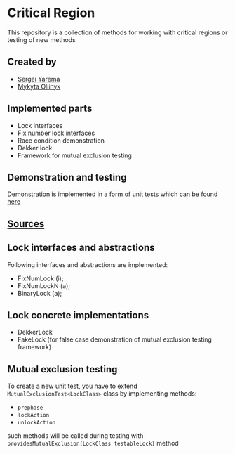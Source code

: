 # Critical Region

This repository is a collection of methods for working with critical regions or testing of new methods


## Created by

- <a href="https://github.com/SergySanJj">Sergei Yarema</a>
- <a href="https://github.com/nikitosoleil">Mykyta Oliinyk</a>

## Implemented parts

- Lock interfaces
- Fix number lock interfaces
- Race condition demonstration
- Dekker lock
- Framework for mutual exclusion testing

## Demonstration and testing

Demonstration is implemented in a form of unit tests which can be found <a href="/CriticalRegion/src/test/java/criticalregion/">here</a>

## <a href="/CriticalRegion/src/main/java/criticalregion">Sources</a>

## Lock interfaces and abstractions

Following interfaces and abstractions are implemented:
- FixNumLock (i);
- FixNumLockN (a);
- BinaryLock (a);

## Lock concrete implementations

- DekkerLock
- FakeLock (for false case demonstration of mutual exclusion testing framework)

## Mutual exclusion testing

To create a new unit test, you have to extend ```MutualExclusionTest<LockClass>``` class by implementing methods:
- ```prephase ```
- ```lockAction```
- ```unlockAction```

such methods will be called during testing with ```providesMutualExclusion(LockClass testableLock)``` method
```
